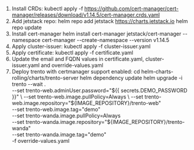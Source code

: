 1. Install CRDs:
   kubectl apply -f https://github.com/cert-manager/cert-manager/releases/download/v1.14.5/cert-manager.crds.yaml
2. Add jetstack repo:
   helm repo add jetstack https://charts.jetstack.io
   helm repo update
3. Install cert-manager
   helm install cert-manager jetstack/cert-manager --namespace cert-manager --create-namespace --version v1.14.5
4. Apply cluster-issuer:
   kubectl apply -f cluster-issuer.yaml
5. Apply certificate:
   kubectl apply -f certificate.yaml
6. Update the email and FQDN values in certificate.yaml, cluster-issuer.yaml and override-values.yaml
7. Deploy trento with certmanager support enabled:
   cd helm-charts-rolling/charts/trento-server
   helm dependency update
   helm upgrade -i trento --wait . \
            --set trento-web.adminUser.password="${{ secrets.DEMO_PASSWORD }}" \
            --set trento-web.image.pullPolicy=Always \
            --set trento-web.image.repository="${IMAGE_REPOSITORY}/trento-web" \
            --set trento-web.image.tag="demo" \
            --set trento-wanda.image.pullPolicy=Always \
            --set trento-wanda.image.repository="${IMAGE_REPOSITORY}/trento-wanda" \
            --set trento-wanda.image.tag="demo" \
            -f override-values.yaml

